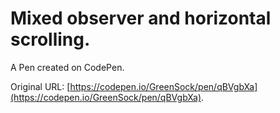 # Mixed observer and horizontal scrolling.

A Pen created on CodePen.

Original URL: [https://codepen.io/GreenSock/pen/qBVgbXa](https://codepen.io/GreenSock/pen/qBVgbXa).

